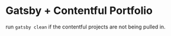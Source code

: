 # Gatsby + Contentful Portfolio


 run `gatsby clean` if the contentful projects are not being pulled in.